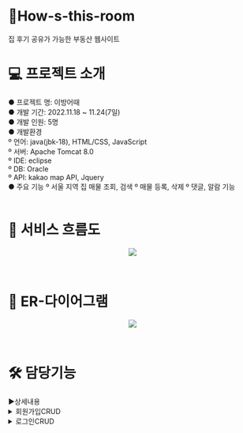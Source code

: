 
# 🏡How-s-this-room
집 후기 공유가 가능한 부동산 웹사이트
<br>
<div><h1>💻 프로젝트 소개</h1></div>
<div>
  ● 프로젝트 명: 이방어때<br>
  ● 개발 기간: 2022.11.18 ~ 11.24(7일)<br>
  ● 개발 인원: 5명 <br>
  ● 개발환경 <br>
  º 언어: java(jbk-18), HTML/CSS, JavaScript<br>
  º 서버: Apache Tomcat 8.0<br>
  º IDE: eclipse<br>
  º DB: Oracle<br>
  º API: kakao map API, Jquery<br>
  ● 주요 기능
  º 서울 지역 집 매물 조회, 검색
  º 매물 등록, 삭제
  º 댓글, 알람 기능
</div><br>

<div><h1>🔎 서비스 흐름도</h1></div>

<p align="center">
  <img  src="https://github.com/choimando/How-s-this-room/assets/118287774/027021d2-4fe7-46f3-83a7-58f3946e1dfc">
</p>
<br>

<div><h1>🔎 ER-다이어그램</h1></div>

<p align="center">
  <img  src="https://github.com/choimando/How-s-this-room/assets/118287774/962f312b-40e7-44ca-8da6-395b67307387">
</p>
<br>
<div><h1>🛠 담당기능</h1></div>
 ▶상세내용
 <br>
  <details>
  <summary>회원가입CRUD</summary>
  <p align="center">
  <img  src="https://github.com/choimando/How-s-this-room/assets/118287774/6905b9dc-985d-4e43-a67b-f9600decb049">
  </p>
   1. 아이디 중복 확인 <br>
   2. 비밀번호 재확인 <br>
   3. 빈칸 있을 시 해당 칸으로 이동 후 채워지면 가입 승인
  </details>
   <details>
  <summary>로그인CRUD</summary>
  <p align="center">
  <img  src="https://github.com/choimando/How-s-this-room/assets/118287774/37f667ef-7ed8-4192-bdd8-38eaa7f02e57">
  </p>
   1. 아이디, 비밀번호 확인 <br>
   2. 회원가입 선택 시 해당 페이지로 이동 <br>
  </details>


